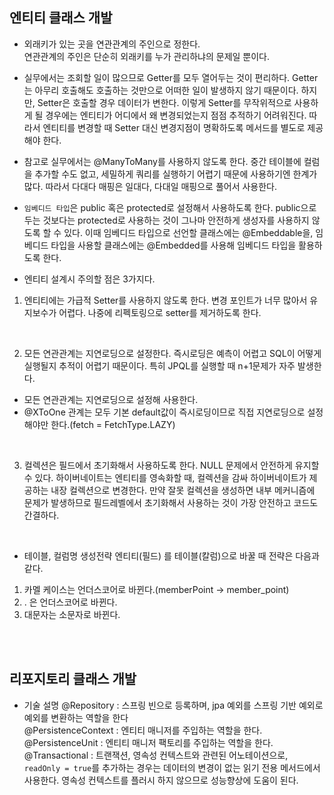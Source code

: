 ## 엔티티 클래스 개발

- 외래키가 있는 곳을 연관관계의 주인으로 정한다. <br>
연관관계의 주인은 단순히 외래키를 누가 관리하냐의 문제일 뿐이다. 
- 실무에서는 조회할 일이 많으므로 Getter를 모두 열어두는 것이 편리하다. 
Getter는 아무리 호출해도 호출하는 것만으로 어떠한 일이 발생하지 않기 때문이다. 하지만, Setter은 호출할 경우 데이터가 변한다. 이렇게 Setter를 무작위적으로 사용하게 될 경우에는 엔티티가 어디에서 왜 변경되었는지 점점 추적하기 어려워진다. 따라서 엔티티를 변경할 때 Setter 대신 변경지점이 명확하도록 메서드를 별도로 제공해야 한다.

- 참고로 실무에서는 @ManyToMany를 사용하지 않도록 한다.
중간 테이블에 컬럼을 추가할 수도 없고, 세밀하게 쿼리를 실행하기 어렵기 때문에 사용하기엔 한계가 많다. 따라서 다대다 매핑은 일대다, 다대일 매핑으로 풀어서 사용한다.

- `임베디드 타입`은 public 혹은 protected로 설정해서 사용하도록 한다. public으로 두는 것보다는 protected로 사용하는 것이 그나마 안전하게 생성자를 사용하지 않도록 할 수 있다. 
이때 임베디드 타입으로 선언할 클래스에는 @Embeddable을, 임베디드 타입을 사용할 클래스에는 @Embedded를 사용해 임베디드 타입을 활용하도록 한다.

- 엔티티 설계시 주의할 점은 3가지다.
1. 엔티티에는 가급적 Setter를 사용하지 않도록 한다.
변경 포인트가 너무 많아서 유지보수가 어렵다. 나중에 리펙토링으로 setter를 제거하도록 한다.

<br/>

2. 모든 연관관계는 지연로딩으로 설정한다.
즉시로딩은 예측이 어렵고 SQL이 어떻게 실행될지 추적이 어렵기 때문이다. 특히 JPQL를 실행할 때 n+1문제가 자주 발생한다.
- 모든 연관관계는 지연로딩으로 설정해 사용한다.
- @XToOne 관계는 모두 기본 default값이 즉시로딩이므로 직접 지연로딩으로 설정해야만 한다.(fetch = FetchType.LAZY)

<BR/>

3. 컬렉션은 필드에서 초기화해서 사용하도록 한다.
NULL 문제에서 안전하게 유지할 수 있다. 하이버네이트는 엔티티를 영속화할 때, 컬렉션을 감싸 하이버네이트가 제공하는 내장 컬렉션으로 변경한다. 만약 잘못 컬렉션을 생성하면 내부 메커니즘에 문제가 발생하므로 필드레벨에서 초기화해서 사용하는 것이 가장 안전하고 코드도 간결하다.

<BR/>

- 테이블, 컬럼명 생성전략
엔티티(필드) 를 테이블(칼럼)으로 바꿀 때 전략은 다음과 같다.<BR/>
1. 카멜 케이스는 언더스코어로 바뀐다.(memberPoint -> member_point)
2. . 은 언더스코어로 바뀐다.
3. 대문자는 소문자로 바뀐다.


<br/>
<br/>

## 리포지토리 클래스 개발

- 기술 설명
@Repository : 스프링 빈으로 등록하며, jpa 예외를 스프링 기반 예외로 예외를 변환하는 역할을 한다<br/>
@PersistenceContext : 엔티티 매니저를 주입하는 역할을 한다.<br/>
@PersistenceUnit : 엔티티 매니저 팩토리를 주입하는 역할을 한다.<br/>
@Transactional : 트랜잭션, 영속성 컨텍스트와 관련된 어노테이션으로, `readOnly = true`를 추가하는 경우는 데이터의 변경이 없는 읽기 전용 메서드에서 사용한다. 영속성 컨텍스트를 플러시 하지 않으므로 성능향상에 도움이 된다.
